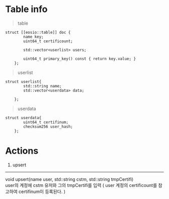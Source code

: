 Table info
==========
> table

	struct [[eosio::table]] doc {
			name key;
			uint64_t certificount;

			std::vector<userlist> users;
			
			uint64_t primary_key() const { return key.value; }
		};
		
> userlist
	
	struct userlist{
			std::string name;
			std::vector<userdata> data;

		};
		
> userdata

	struct userdata{
			uint64_t certifinum;
			checksum256 user_hash;
		};



Actions
=========
1. upsert
--------
void upsert(name user, std::string cstm, std::string tmpCertifi)<br>
user의 계정에 cstm 유저와 그의 tmpCertifi를 입력 ( user 계정의 certificount를 참고하여 certifinum이 등록된다. )





